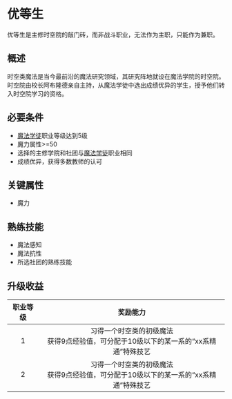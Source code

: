 # 优等生

优等生是主修时空院的敲门砖，而非战斗职业，无法作为主职，只能作为兼职。

## 概述

时空类魔法是当今最前沿的魔法研究领域，其研究阵地就设在魔法学院的时空院。时空院由校长阿布隆德亲自主持，从魔法学徒中选出成绩优异的学生，授予他们转入时空院学习的资格。

## 必要条件

* <a href="../apprentice" target="_blank">魔法学徒</a>职业等级达到5级
* 魔力属性>=50
* 选择的主修学院和社团与<a href="../apprentice" target="_blank">魔法学徒</a>职业相同
* 成绩优异，获得多数教师的认可

## 关键属性

* 魔力

## 熟练技能

* 魔法感知
* 魔法抗性
* 所选社团的熟练技能

## 升级收益

职业等级|奖励能力
:--:|:--:
1|习得一个时空类的初级魔法<br>获得9点经验值，可分配于10级以下的某一系的“xx系精通”特殊技艺
2|习得一个时空类的初级魔法<br>获得9点经验值，可分配于10级以下的某一系的“xx系精通”特殊技艺

